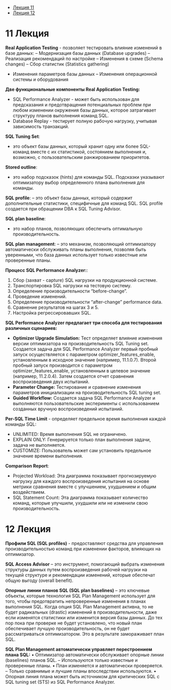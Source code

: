 
- [Лекция 11](#11-Лекция)
- [Лекция 12](#12-Лекция)

# 11 Лекция

**Real Application Testing** - позволяет тестировать влияние изменений в базе данных:
– Модернизация базы данных (Database upgrades) 
– Реализация рекомендаций по настройке 
– Изменения в схеме (Schema changes)
– Сбор статистик (Statistics gathering)
- Изменения параметров базы данных
– Изменения операционной системы и оборудования

**Две функциональные компоненты Real Application Testing:**
- SQL Performance Analyzer - может быть использован для предсказания и предотвращения потенциальных проблем при любом изменении окружения базы данных, которое затрагивает структуру планов выполнения команд SQL.
- Database Replay - тестирует полную рабочую нагрузку, учитывая зависимость транзакций.

**SQL Tuning Set**:
 - это объект базы данных, который хранит одну или более SQL-команд вместе с их статистикой, состоянием выполнения и, возможно, с пользовательским ранжированием приоритетов.

**Stored outline**:
- это набор подсказок (hints) для команды SQL. Подсказки указывают оптимизатору выбор определенного плана выполнения для команды.

**SQL profile**:
– это объект базы данных, который содержит дополнительные статистики, специфичные для команд SQL. SQL profile создается при обращении DBA к SQL Tuning Advisor.

**SQL plan baseline**:
- это набор планов, позволяющих обеспечить оптимальную производительность.

**SQL plan management**:
– это механизм, позволяющий оптимизатору автоматически обслуживать планы выполнения, позволяя быть уверенными, что база данных использует только известные или проверенные планы.

**Процесс SQL Performance Analyzer:**:
1. Сбор (захват - capture) SQL нагрузки на продукционной системе.
2. Транспортировка SQL нагрузки на тестовую систему.
3. Определение производительности “before-change”.
4. Проведение изменений.
5. Определение производительности “after-change” performance data.
6. Сравнение результатов на шагах 3 и 5.
7. Настройка регрессировавших SQL.

**SQL Performance Analyzer предлагает три способа для тестирования различных сценариев:**
- **Optimizer Upgrade Simulation:** Тест определяет влияние изменения версии оптимизатора на производительность SQL Tuning set. Создается задача для SQL Performance Analyzer первый пробный запуск осуществляется с параметром optimizer_features_enable, установленным в исходное значение (например, 11.1.0.7). Второй пробный запуск производится с параметром optimizer_features_enable, установленным в целевое значение (например, 11.2.0.4). Затем создается отчет сравнения воспроизведения двух испытаний.
- **Parameter Change:** Тестирование и сравнение изменения параметров инициализации на производительность SQL tuning set.
- **Guided Workflow:** Создается задача SQL Performance Analyzer и выполняются пользовательские эксперименты с использованием созданных вручную воспроизведений испытаний.

**Per-SQL Time Limit** - определяет предельное время выполнения каждой команды SQL:
- UNLIMITED: Время выполнения SQL не ограничено.
- EXPLAIN ONLY: Генерируется только план выполнения задачи, задача не выполняется.
- CUSTOMIZE: Пользователь может сам установить предельное значение времени выполнения.

**Comparison Report**:
- Projected Workload: Эта диаграмма показывает прогнозируемую нагрузку для каждого воспроизведения испытания на основе метрики сравнения вместе с улучшением, ухудшением и общим воздействием.
- SQL Statement Count: Эта диаграмма показывает количество команд, которые улучшили, ухудшили или не изменили свою производительность.

# 12 Лекция

**Профили SQL (SQL profiles)** - предоставляют средства для управления производительностью команд при изменении факторов, влияющих на оптимизатор.  

**SQL Access Advisor** – это инструмент, помогающий выбрать изменения структуры данных путем воспроизведения рабочей нагрузки на текущей структуре и рекомендации изменений, которые обеспечат общую выгоду (overall benefit).

**Опорные линии планов SQL (SQL plan baselines)** – это ключевые объекты, которые технология SQL Plan Management использует для того, чтобы предотвратить непроверенные изменения в планах выполнения SQL. Когда опция SQL Plan Management активна, то не будет радикальных (drastic) изменений в производительности, даже если изменятся статистики или изменится версия базы данных. До тех пор пока при проверке не будет установлено, что новый план обеспечивает лучшую производительность, он не будет рассматриваться оптимизатором. Это в результате замораживает план SQL.

**SQL Plan Management автоматически управляет перестроением плана SQL:**
• Оптимизатор автоматически обслуживает опорные линии (baselines) планов SQL.
 – Используются только известные и проверенные планы. 
• План изменяется и автоматически проверяется.
 – Только сравнимые и лучшие планы впоследствии используются.
• Опорная линия плана может быть источником для критических SQL с SQL tuning set (STS) из SQL Performance Analyzer.

